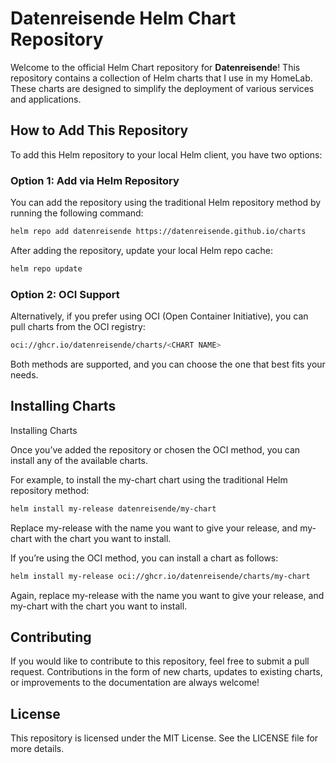 # Datenreisende Helm Chart Repository

Welcome to the official Helm Chart repository for **Datenreisende**! This repository contains a collection of Helm charts that I use in my HomeLab. These charts are designed to simplify the deployment of various services and applications.

## How to Add This Repository
To add this Helm repository to your local Helm client, you have two options:

### Option 1: Add via Helm Repository

You can add the repository using the traditional Helm repository method by running the following command:

```bash
helm repo add datenreisende https://datenreisende.github.io/charts
```

After adding the repository, update your local Helm repo cache:
```bash
helm repo update
```

### Option 2: OCI Support

Alternatively, if you prefer using OCI (Open Container Initiative), you can pull charts from the OCI registry:
```bash
oci://ghcr.io/datenreisende/charts/<CHART NAME>
```
Both methods are supported, and you can choose the one that best fits your needs.

## Installing Charts
Installing Charts

Once you’ve added the repository or chosen the OCI method, you can install any of the available charts.

For example, to install the my-chart chart using the traditional Helm repository method:

```bash
helm install my-release datenreisende/my-chart
```
Replace my-release with the name you want to give your release, and my-chart with the chart you want to install.

If you’re using the OCI method, you can install a chart as follows:

```bash
helm install my-release oci://ghcr.io/datenreisende/charts/my-chart
```
Again, replace my-release with the name you want to give your release, and my-chart with the chart you want to install.

## Contributing

If you would like to contribute to this repository, feel free to submit a pull request. Contributions in the form of new charts, updates to existing charts, or improvements to the documentation are always welcome!

## License

This repository is licensed under the MIT License. See the LICENSE file for more details.
